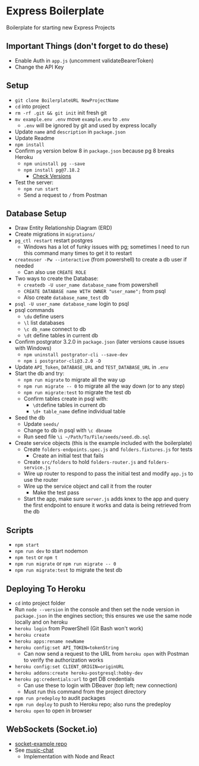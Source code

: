 # Express Boilerplate

Boilerplate for starting new Express Projects

## Important Things (don't forget to do these)

- Enable Auth in `app.js` (uncomment validateBearerToken)
- Change the API Key

## Setup

- `git clone BoilerplateURL NewProjectName`
- `cd` into project
- `rm -rf .git && git init` init fresh git
- `mv example.env .env` move `example.env` to `.env`
  - `.env` will be ignored by git and used by express locally
- Update `name` and `description` in `package.json`
- Update Readme
- `npm install`
- Confirm `pg` version below 8 in `package.json` because pg 8 breaks Heroku
  - `npm uninstall pg --save`
  - `npm install pg@7.18.2`
    - [Check Versions](https://www.npmjs.com/package/pg)
- Test the server:
  - `npm run start`
  - Send a request to `/` from Postman

## Database Setup

- Draw Entity Relationship Diagram (ERD)
- Create migrations in `migrations/`
- `pg_ctl restart` restart postgres
  - Windows has a lot of funky issues with pg; sometimes I need to run this command many times to get it to restart
- `createuser -Pw --interactive` (from powershell) to create a db user if needed
  - Can also use `CREATE ROLE`
- Two ways to create the Database:
  - `createdb -U user_name database_name` from powershell
  - `CREATE DATABASE name WITH OWNER "user_name";` from psql
  - Also create `database_name_test` db
- `psql -U user_name database_name` login to psql
- psql commands
  - `\du` define users
  - `\l` list databases
  - `\c db_name` connect to db
  - `\dt` define tables in current db
- Confirm postgrator 3.2.0 in `package.json` (later versions cause issues with Windows)
  - `npm uninstall postgrator-cli --save-dev`
  - `npm i postgrator-cli@3.2.0 -D`
- Update `API_Token`, `DATABASE_URL` and `TEST_DATABASE_URL` in `.env`
- Start the db and try:
  - `npm run migrate` to migrate all the way up
  - `npm run migrate -- 0` to migrate all the way down (or to any step)
  - `npm run migrate:test` to migrate the test db
  - Confirm tables create in psql with:
    - `\dt`define tables in current db
    - `\d+ table_name` define individual table
- Seed the db
  - Update `seeds/`
  - Change to db in psql with `\c dbname`
  - Run seed file `\i ~/Path/To/File/seeds/seed.db.sql`
- Create service objects (this is the example included with the boilerplate)
  - Create `folders-endpoints.spec.js` and `folders.fixtures.js` for tests
    - Create an initial test that fails
  - Create `src/folders` to hold `folders-router.js` and `folders-service.js`
  - Wire up router to respond to pass the initial test and modify `app.js` to use the router
  - Wire up the service object and call it from the router
    - Make the test pass
  - Start the app, make sure `server.js` adds knex to the app and query the first endpoint to ensure it works and data is being retrieved from the db

## Scripts

- `npm start`
- `npm run dev` to start nodemon
- `npm test` or `npm t`
- `npm run migrate` or `npm run migrate -- 0`
- `npm run migrate:test` to migrate the test db

## Deploying To Heroku

- `cd` into project folder
- Run `node --version` in the console and then set the node version in `package.json` in the engines section; this ensures we use the same node locally and on heroku
- `heroku login` from PowerShell (Git Bash won't work)
- `heroku create`
- `heroku apps:rename newName`
- `heroku config:set API_TOKEN=tokenString`
  - Can now send a request to the URL from `heroku open` with Postman to verify the authorization works
- `heroku config:set CLIENT_ORIGIN=originURL`
- `heroku addons:create heroku-postgresql:hobby-dev`
- `heroku pg:credentials:url` to get DB credentials
  - Can use these to login with DBeaver (top left; new connection)
  - Must run this command from the project directory
- `npm run predeploy` to audit packages
- `npm run deploy` to push to Heroku repo; also runs the predeploy
- `heroku open` to open in browser

## WebSockets (Socket.io)

- [socket-example repo](https://github.com/bix6/socket-example)
- See [music-chat](https://github.com/bix6/music-chat)
  - Implementation with Node and React
